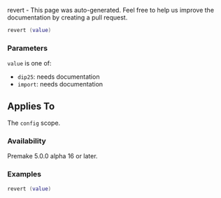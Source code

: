 revert - This page was auto-generated. Feel free to help us improve the documentation by creating a pull request.

```lua
revert (value)
```

### Parameters ###

`value` is one of:

* `dip25`: needs documentation
* `import`: needs documentation

## Applies To ###

The `config` scope.

### Availability ###

Premake 5.0.0 alpha 16 or later.

### Examples ###

```lua
revert (value)
```

